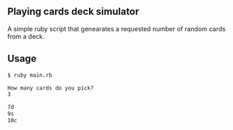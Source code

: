## Playing cards deck simulator
A simple ruby script that genearates a requested number of random cards from a deck.

## Usage
```html
$ ruby main.rb

How many cards do you pick?
3

7d
9s
10c
```

